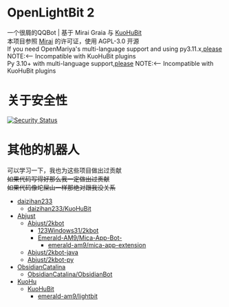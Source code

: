 # OpenLightBit 2

一个很屑的QQBot | 基于 Mirai  Graia 与 [KuoHuBit](https://github.com/daizihan233/KuoHuBit)<br>
本项目参照 [Mirai](https://github.com/mamoe/mirai) 的许可证，使用 AGPL-3.0 开源<br>
If you need OpenMariya's multi-language support and using py3.11.x,[please](https://github.com/ObsidianCatalina/OpenMariya) NOTE:<-- Incompatible with KuoHuBit plugins<br>
Py 3.10+ with multi-language support,[please](https://github.com/ltzXiaoYanMo/YanBot-OpenMariya_Edition) NOTE:<-- Incompatible with KuoHuBit plugins

# 关于安全性
[![Security Status](https://www.murphysec.com/platform3/v31/badge/1672042323122405376.svg)](https://www.murphysec.com/console/report/1671890207552651264/1672042323122405376) 
# 其他的机器人

可以学习一下，我也为这些项目做出过贡献<br>
~~如果代码写得好那么我一定做出过贡献~~<br>
~~如果代码像坨屎山一样那绝对跟我没关系~~

- [daizihan233](https://kgithub.com/daizihan233/)
    - [daizihan233/KuoHuBit](https://kgithub.com/daizihan233/KuoHuBit/)
- [Abjust](https://github.com/Abjust/)
    - [Abjust/2kbot](https://github.com/Abjust/2kbot)
        - [123Windows31/2kbot](https://github.com/123Windows31/2kbot)
        - [Emerald-AM9/Mica-App-Bot-](https://github.com/Emerald-AM9/Mica-App-Bot-)
            - [emerald-am9/mica-app-extension](https://gitee.com/emerald-am9/mica-app-extension/)
    - [Abjust/2kbot-java](https://github.com/Abjust/2kbot-java)
    - [Abjust/2kbot-py](https://github.com/Abjust/2kbot-py)
- [ObsidianCatalina](https://github.com/ObsidianCatalina/)
    - [ObsidianCatalina/ObsidianBot](https://github.com/ObsidianCatalina/ObsidianBot)
- [KuoHu](https://github.com/daizihan233)
    - [KuoHuBit](https://github.com/daizihan233/KuoHuBit)
        - [emerald-am9/lightbit](https://gitee.com/emerald-am9/lightbit)

